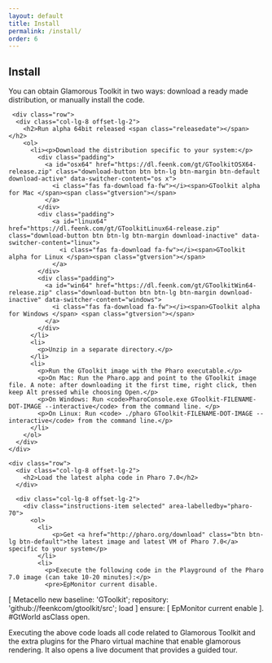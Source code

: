 ```yaml
---
layout: default
title: Install
permalink: /install/
order: 6
---
```


<section id="install">
  <div class="container">
     <div class="row">
      <div class="col-lg-8 offset-lg-2">
        <div class="jumbotron">
          <h1 class="center-text">Install</h1>
          <p class="lead">You can obtain Glamorous Toolkit in two ways: download a ready made distribution, or manually install the code.</p>
        </div>   
      </div>
    </div>  

     <div class="row">
      <div class="col-lg-8 offset-lg-2">
        <h2>Run alpha 64bit released <span class="releasedate"></span></h2> 
        <ol>
          <li><p>Download the distribution specific to your system:</p>
            <div class="padding">
              <a id="osx64" href="https://dl.feenk.com/gt/GToolkitOSX64-release.zip" class="download-button btn btn-lg btn-margin btn-default download-active" data-switcher-content="os x">
                <i class="fas fa-download fa-fw"></i><span>GToolkit alpha for Mac </span><span class="gtversion"></span>
              </a>
            </div>
            <div class="padding">
                <a id="linux64" href="https://dl.feenk.com/gt/GToolkitLinux64-release.zip" class="download-button btn btn-lg btn-margin download-inactive" data-switcher-content="linux">
                  <i class="fas fa-download fa-fw"></i><span>GToolkit alpha for Linux </span><span class="gtversion"></span> 
                </a>
            </div>
            <div class="padding">
              <a id="win64" href="https://dl.feenk.com/gt/GToolkitWin64-release.zip" class="download-button btn btn-lg btn-margin download-inactive" data-switcher-content="windows">
                <i class="fas fa-download fa-fw"></i><span>GToolkit alpha for Windows </span> <span class="gtversion"></span>
              </a>
            </div>
          </li>
          <li>
            <p>Unzip in a separate directory.</p>
          </li> 
          <li>
            <p>Run the GToolkit image with the Pharo executable.</p>
            <p>On Mac: Run the Pharo.app and point to the GToolkit image file. A note: after downloading it the first time, right click, then keep Alt pressed while choosing Open.</p>
            <p>On Windows: Run <code>PharoConsole.exe GToolkit-FILENAME-DOT-IMAGE --interactive</code> from the command line. </p>
            <p>On Linux: Run <code> ./pharo GToolkit-FILENAME-DOT-IMAGE --interactive</code> from the command line.</p>
          </li>
        </ol>
      </div>
    </div> 

    <div class="row">
      <div class="col-lg-8 offset-lg-2">
        <h2>Load the latest alpha code in Pharo 7.0</h2>
      </div>

      <div class="col-lg-8 offset-lg-2">
        <div class="instructions-item selected" area-labelledby="pharo-70">
          <ol>
            <li>
                <p>Get <a href="http://pharo.org/download" class="btn btn-lg btn-default">the latest image and latest VM of Pharo 7.0</a> specific to your system</p>
            </li>
            <li>
              <p>Execute the following code in the Playground of the Pharo 7.0 image (can take 10-20 minutes):</p>
              <pre>EpMonitor current disable.
[ 
  Metacello new
    baseline: 'GToolkit';
    repository: 'github://feenkcom/gtoolkit/src';
    load
] ensure: [ EpMonitor current enable ].
#GtWorld asClass open.</pre>
              <p>Executing the above code loads all code related to Glamorous Toolkit and the extra plugins for the Pharo virtual machine that enable glamorous rendering. It also opens a live document that provides a guided tour.</p>
            </li>
          </ol>
        </div>
      </div>
    </div>
  </div><!-- /container -->
</section>

